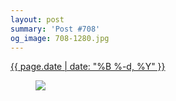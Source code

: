 ```yaml
---
layout: post
summary: 'Post #708'
og_image: 708-1280.jpg
---
```


<p>
 <time>
  <a href="/708">
   {{ page.date | date: "%B %-d, %Y" }}
  </a>
 </time>
 <a href="/708">
  <figure data-taken="9/30/2017">
   <img sizes="(min-width: 700px) 50vw, calc(100vw - 2rem)" src="{{ site.assets_url }}/708-640.jpg" srcset="{{ site.assets_url }}/708-320.jpg 320w, {{ site.assets_url }}/708-640.jpg 640w, {{ site.assets_url }}/708-960.jpg 960w, {{ site.assets_url }}/708-1280.jpg 1280w"/>
  </figure>
 </a>
</p>
